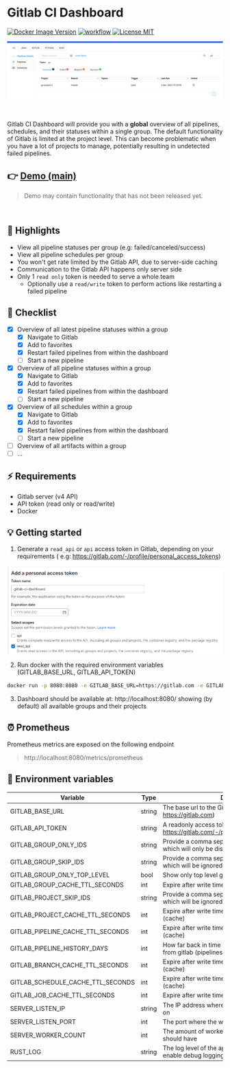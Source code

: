# Gitlab CI Dashboard

[![Docker Image Version](https://img.shields.io/docker/v/larscom/gitlab-ci-dashboard?sort=semver&label=latest%20release&color=blue)](https://hub.docker.com/r/larscom/gitlab-ci-dashboard)
[![workflow](https://github.com/larscom/gitlab-ci-dashboard/actions/workflows/workflow.yml/badge.svg)](https://github.com/larscom/gitlab-ci-dashboard/actions/workflows/workflow.yml)
[![License MIT](https://img.shields.io/badge/License-MIT-yellow.svg)](https://opensource.org/licenses/MIT)

![Preview](https://github.com/larscom/gitlab-ci-dashboard/blob/main/.github/img/preview.png)

<br />

Gitlab CI Dashboard will provide you with a **global** overview of all pipelines, schedules, and their statuses within a
single group.
The default functionality of Gitlab is limited at the project level. This can become problematic when you have a lot of
projects to manage, potentially resulting in undetected failed pipelines.

## 👉 [Demo (main)](https://gitlab-ci-dashboard.larscom.nl)

> Demo may contain functionality that has not been released yet.

<br />

## 🚀 Highlights

- View all pipeline statuses per group (e.g: failed/canceled/success)
- View all pipeline schedules per group
- You won't get rate limited by the Gitlab API, due to server-side caching
- Communication to the Gitlab API happens only server side
- Only 1 `read only` token is needed to serve a whole team
    - Optionally use a `read/write` token to perform actions like restarting a failed pipeline

## 📒 Checklist

- [x] Overview of all latest pipeline statuses within a group
    - [x] Navigate to Gitlab
    - [x] Add to favorites
    - [x] Restart failed pipelines from within the dashboard
    - [ ] Start a new pipeline
- [x] Overview of all pipeline statuses within a group
    - [x] Navigate to Gitlab
    - [x] Add to favorites
    - [x] Restart failed pipelines from within the dashboard
    - [ ] Start a new pipeline
- [x] Overview of all schedules within a group
    - [x] Navigate to Gitlab
    - [x] Add to favorites
    - [x] Restart failed pipelines from within the dashboard
    - [ ] Start a new pipeline
- [ ] Overview of all artifacts within a group
- [ ] ...

## ⚡️ Requirements

- Gitlab server (v4 API)
- API token (read only or read/write)
- Docker

## 💡 Getting started

1. Generate a `read_api` or `api` access token in Gitlab, depending on your requirements (
   e.g: https://gitlab.com/-/profile/personal_access_tokens)

![Access Token](https://github.com/larscom/gitlab-ci-dashboard/blob/main/.github/img/access_token.png)

2. Run docker with the required environment variables (GITLAB_BASE_URL, GITLAB_API_TOKEN)

```bash
docker run -p 8080:8080 -e GITLAB_BASE_URL=https://gitlab.com -e GITLAB_API_TOKEN=my_token larscom/gitlab-ci-dashboard:latest
```

3. Dashboard should be available at: http://localhost:8080/ showing (by default) all available groups and their
   projects

## ⏰ Prometheus

Prometheus metrics are exposed on the following endpoint
> http://localhost:8080/metrics/prometheus

## 🔌 Environment variables

| Variable                          | Type   | Description                                                                                            | Required | Default      |
|-----------------------------------|--------|--------------------------------------------------------------------------------------------------------|----------|--------------|
| GITLAB_BASE_URL                   | string | The base url to the Gitlab server (e.g: https://gitlab.com)                                            | yes      |              |
| GITLAB_API_TOKEN                  | string | A readonly access token generated in Gitlab (see: https://gitlab.com/-/profile/personal_access_tokens) | yes      |              |
| GITLAB_GROUP_ONLY_IDS             | string | Provide a comma seperated string of group ids which will only be displayed (e.g: 123,789,888)          | no       |              |
| GITLAB_GROUP_SKIP_IDS             | string | Provide a comma seperated string of group ids which will be ignored (e.g: 123,789,888)                 | no       |              |
| GITLAB_GROUP_ONLY_TOP_LEVEL       | bool   | Show only top level groups                                                                             | no       | false        |
| GITLAB_GROUP_CACHE_TTL_SECONDS    | int    | Expire after write time in seconds for groups (cache)                                                  | no       | 300          |
| GITLAB_PROJECT_SKIP_IDS           | string | Provide a comma seperated string of project ids which will be ignored (e.g: 123,789,888)               | no       |              |
| GITLAB_PROJECT_CACHE_TTL_SECONDS  | int    | Expire after write time in seconds for projects (cache)                                                | no       | 300          |
| GITLAB_PIPELINE_CACHE_TTL_SECONDS | int    | Expire after write time in seconds for pipelines (cache)                                               | no       | 10           |
| GITLAB_PIPELINE_HISTORY_DAYS      | int    | How far back in time (days), it should fetch pipelines from gitlab (pipelines tab only)                | no       | 5            |
| GITLAB_BRANCH_CACHE_TTL_SECONDS   | int    | Expire after write time in seconds for branches (cache)                                                | no       | 60           |
| GITLAB_SCHEDULE_CACHE_TTL_SECONDS | int    | Expire after write time in seconds for schedules (cache)                                               | no       | 300          |
| GITLAB_JOB_CACHE_TTL_SECONDS      | int    | Expire after write time in seconds for jobs (cache)                                                    | no       | 10           |
| SERVER_LISTEN_IP                  | string | The IP address where the web server should listen on                                                   | no       | 0.0.0.0      |
| SERVER_LISTEN_PORT                | int    | The port where the web server should listen on                                                         | no       | 8080         |
| SERVER_WORKER_COUNT               | int    | The amount of worker threads the web server should have                                                | no       | CPU specific |
| RUST_LOG                          | string | The log level of the application, set to "debug" to enable debug logging                               | no       | info         |
